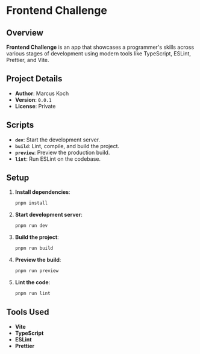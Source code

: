 # Frontend Challenge

## Overview

**Frontend Challenge** is an app that showcases a programmer's skills across various stages of development using modern tools like TypeScript, ESLint, Prettier, and Vite.

## Project Details

- **Author**: Marcus Koch
- **Version**: `0.0.1`
- **License**: Private

## Scripts

- **`dev`**: Start the development server.
- **`build`**: Lint, compile, and build the project.
- **`preview`**: Preview the production build.
- **`lint`**: Run ESLint on the codebase.

## Setup

1. **Install dependencies**:

   ```bash
   pnpm install
   ```

2. **Start development server**:

   ```bash
   pnpm run dev
   ```

3. **Build the project**:

   ```bash
   pnpm run build
   ```

4. **Preview the build**:

   ```bash
   pnpm run preview
   ```

5. **Lint the code**:
   ```bash
   pnpm run lint
   ```

## Tools Used

- **Vite**
- **TypeScript**
- **ESLint**
- **Prettier**
